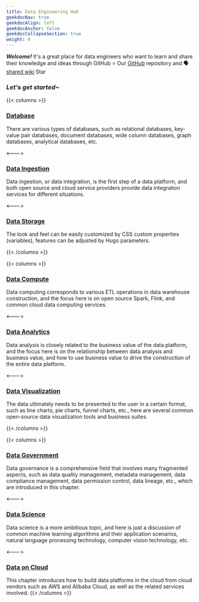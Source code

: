 ```yaml
---
title: Data Engineering Hub
geekdocNav: true
geekdocAlign: left
geekdocAnchor: false
geekdocCollapseSection: true
weight: 0
---
```




***Welcome!***
It's a great place for data engineers who want to learn and share their knowledge and ideas through GitHub
⭐ Our [GitHub](https://github.com/genkimaru/data-engineering-hub) repository and 🗣️ [shared wiki](https://www.linkedin.com/shareArticle?mini=true&url=https://data-engineering-hub.tech) Star

### ***Let's get started~***

{{< columns >}}
### [Database](./hub/Databases/index.html)

There are various types of databases, such as relational databases, key-value pair databases, document databases, wide column databases, graph databases, analytical databases, etc.

<--->

### [Data Ingestion](./hub/Data-Ingestion/index.html)

Data ingestion, or data integration, is the first step of a data platform, and both open source and cloud service providers provide data integration services for different situations.

<--->

### [Data Storage](./hub/Data-Storage/index.html)

The look and feel can be easily customized by CSS custom properties (variables), features can be adjusted by Hugo parameters.

{{< /columns >}}

{{< columns >}}
### [Data Compute](./hub/Data-Compute/index.html)

Data computing corresponds to various ETL operations in data warehouse construction, and the focus here is on open source Spark, Flink, and common cloud data computing services.

<--->

### [Data Analytics](./hub/Data-Analytics/index.html)

Data analysis is closely related to the business value of the data platform, and the focus here is on the relationship between data analysis and business value, and how to use business value to drive the construction of the entire data platform.

<--->

### [Data Visualization](./hub/Data-Visualization/index.html)

The data ultimately needs to be presented to the user in a certain format, such as line charts, pie charts, funnel charts, etc., here are several common open-source data visualization tools and business suites.

{{< /columns >}}

{{< columns >}}
### [Data Government](./hub/Data-Governance/index.html)

Data governance is a comprehensive field that involves many fragmented aspects, such as data quality management, metadata management, data compliance management, data permission control, data lineage, etc., which are introduced in this chapter.

<--->

### [Data Science](./hub/Data-Science/index.html)

Data science is a more ambitious topic, and here is just a discussion of common machine learning algorithms and their application scenarios, natural language processing technology, computer vision technology, etc.

<--->

### [Data on Cloud](./hub/Data-on-Cloud/index.html)

This chapter introduces how to build data platforms in the cloud from cloud vendors such as AWS and Alibaba Cloud, as well as the related services involved.
{{< /columns >}}



